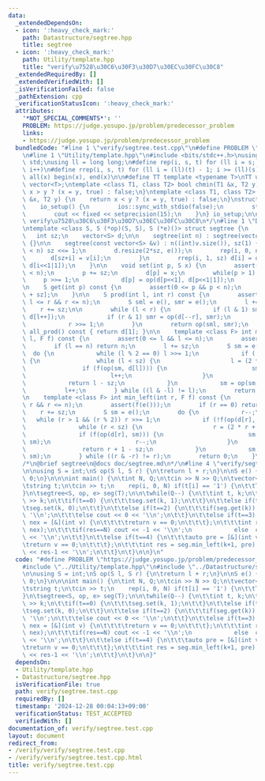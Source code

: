 ```yaml
---
data:
  _extendedDependsOn:
  - icon: ':heavy_check_mark:'
    path: Datastructure/segtree.hpp
    title: segtree
  - icon: ':heavy_check_mark:'
    path: Utility/template.hpp
    title: "verify\u7528\u30C6\u30F3\u30D7\u30EC\u30FC\u30C8"
  _extendedRequiredBy: []
  _extendedVerifiedWith: []
  _isVerificationFailed: false
  _pathExtension: cpp
  _verificationStatusIcon: ':heavy_check_mark:'
  attributes:
    '*NOT_SPECIAL_COMMENTS*': ''
    PROBLEM: https://judge.yosupo.jp/problem/predecessor_problem
    links:
    - https://judge.yosupo.jp/problem/predecessor_problem
  bundledCode: "#line 1 \"verify/segtree.test.cpp\"\n#define PROBLEM \"https://judge.yosupo.jp/problem/predecessor_problem\"\
    \n#line 1 \"Utility/template.hpp\"\n#include <bits/stdc++.h>\nusing namespace\
    \ std;\nusing ll = long long;\n#define rep(i, s, t) for (ll i = s; i < (ll)(t);\
    \ i++)\n#define rrep(i, s, t) for (ll i = (ll)(t) - 1; i >= (ll)(s); i--)\n#define\
    \ all(x) begin(x), end(x)\n\n#define TT template <typename T>\nTT using vec =\
    \ vector<T>;\ntemplate <class T1, class T2> bool chmin(T1 &x, T2 y) {\n    return\
    \ x > y ? (x = y, true) : false;\n}\ntemplate <class T1, class T2> bool chmax(T1\
    \ &x, T2 y) {\n    return x < y ? (x = y, true) : false;\n}\nstruct io_setup {\n\
    \    io_setup() {\n        ios::sync_with_stdio(false);\n        std::cin.tie(nullptr);\n\
    \        cout << fixed << setprecision(15);\n    }\n} io_setup;\n\n/*\n@brief\
    \ verify\u7528\u30C6\u30F3\u30D7\u30EC\u30FC\u30C8\n*/\n#line 1 \"Datastructure/segtree.hpp\"\
    \ntemplate <class S, S (*op)(S, S), S (*e)()> struct segtree {\n    int n;\n \
    \   int sz;\n    vector<S> d;\n\n    segtree(int n) : segtree(vector<S>(n, e()))\
    \ {}\n\n    segtree(const vector<S> &v) : n((int)v.size()), sz(1) {\n        while(sz\
    \ < n) sz <<= 1;\n        d.resize(2*sz, e());\n        rep(i, 0, n) {\n     \
    \       d[sz+i] = v[i];\n        }\n        rrep(i, 1, sz) d[i] = op(d[i<<1],\
    \ d[i<<1|1]);\n    }\n\n    void set(int p, S x) {\n        assert(0 <= p && p\
    \ < n);\n        p += sz;\n        d[p] = x;\n        while(p > 1) {\n       \
    \     p >>= 1;\n            d[p] = op(d[p<<1], d[p<<1|1]);\n        }\n    }\n\
    \n    S get(int p) const {\n        assert(0 <= p && p < n);\n        return d[p\
    \ + sz];\n    }\n\n    S prod(int l, int r) const {\n        assert(0 <= l &&\
    \ l <= r && r <= n);\n        S sml = e(), smr = e();\n        l += sz;\n    \
    \    r += sz;\n\n        while (l < r) {\n            if (l & 1) sml = op(sml,\
    \ d[l++]);\n            if (r & 1) smr = op(d[--r], smr);\n            l >>= 1;\n\
    \            r >>= 1;\n        }\n        return op(sml, smr);\n    }\n\n    S\
    \ all_prod() const { return d[1]; }\n\n    template <class F> int max_right(int\
    \ l, F f) const {\n        assert(0 <= l && l <= n);\n        assert(f(e()));\n\
    \        if (l == n) return n;\n        l += sz;\n        S sm = e();\n      \
    \  do {\n            while (l % 2 == 0) l >>= 1;\n            if (!f(op(sm, d[l])))\
    \ {\n                while (l < sz) {\n                    l = (2 * l);\n    \
    \                if (f(op(sm, d[l]))) {\n                        sm = op(sm, d[l]);\n\
    \                        l++;\n                    }\n                }\n    \
    \            return l - sz;\n            }\n            sm = op(sm, d[l]);\n \
    \           l++;\n        } while ((l & -l) != l);\n        return n;\n    }\n\
    \n    template <class F> int min_left(int r, F f) const {\n        assert(0 <=\
    \ r && r <= n);\n        assert(f(e()));\n        if (r == 0) return 0;\n    \
    \    r += sz;\n        S sm = e();\n        do {\n            r--;\n         \
    \   while (r > 1 && (r % 2)) r >>= 1;\n            if (!f(op(d[r], sm))) {\n \
    \               while (r < sz) {\n                    r = (2 * r + 1);\n     \
    \               if (f(op(d[r], sm))) {\n                        sm = op(d[r],\
    \ sm);\n                        r--;\n                    }\n                }\n\
    \                return r + 1 - sz;\n            }\n            sm = op(d[r],\
    \ sm);\n        } while ((r & -r) != r);\n        return 0;\n    }\n    \n};\n\
    /*\n@brief segtree\n@docs doc/segtree.md\n*/\n#line 4 \"verify/segtree.test.cpp\"\
    \n\nusing S = int;\nS op(S l, S r) {\n\treturn l + r;\n}\n\nS e() {\n\treturn\
    \ 0;\n}\n\n\nint main() {\n\tint N, Q;\n\tcin >> N >> Q;\n\tvector<int> T(N, 0);\n\
    \tstring t;\n\tcin >> t;\n    rep(i, 0, N) if(t[i] == '1') {\n\t\tT[i] = 1;\n\t\
    }\n\tsegtree<S, op, e> seg(T);\n\n\twhile(Q--) {\n\t\tint t, k;\n\t\tcin >> t\
    \ >> k;\n\t\tif(t==0) {\n\t\t\tseg.set(k, 1);\n\t\t}\n\t\telse if(t==1) {\n\t\t\
    \tseg.set(k, 0);\n\t\t}\n\t\telse if(t==2) {\n\t\t\tif(seg.get(k)) cout << 1 <<\
    \ '\\n';\n\t\t\telse cout << 0 << '\\n';\n\t\t}\n\t\telse if(t==3) {\n\t\t\tauto\
    \ nex = [&](int v) {\n\t\t\t\treturn v == 0;\n\t\t\t};\n\t\t\tint res = seg.max_right(k,\
    \ nex);\n\t\t\tif(res==N) cout << -1 << '\\n';\n            else  cout << res\
    \ << '\\n';\n\t\t}\n\t\telse if(t==4) {\n\t\t\tauto pre = [&](int v) {\n\t\t\t\
    \treturn v == 0;\n\t\t\t};\n\t\t\tint res = seg.min_left(k+1, pre);\n\t\t\tcout\
    \ << res-1 << '\\n';\n\t\t}\n\t}\n\n}\n"
  code: "#define PROBLEM \"https://judge.yosupo.jp/problem/predecessor_problem\"\n\
    #include \"../Utility/template.hpp\"\n#include \"../Datastructure/segtree.hpp\"\
    \n\nusing S = int;\nS op(S l, S r) {\n\treturn l + r;\n}\n\nS e() {\n\treturn\
    \ 0;\n}\n\n\nint main() {\n\tint N, Q;\n\tcin >> N >> Q;\n\tvector<int> T(N, 0);\n\
    \tstring t;\n\tcin >> t;\n    rep(i, 0, N) if(t[i] == '1') {\n\t\tT[i] = 1;\n\t\
    }\n\tsegtree<S, op, e> seg(T);\n\n\twhile(Q--) {\n\t\tint t, k;\n\t\tcin >> t\
    \ >> k;\n\t\tif(t==0) {\n\t\t\tseg.set(k, 1);\n\t\t}\n\t\telse if(t==1) {\n\t\t\
    \tseg.set(k, 0);\n\t\t}\n\t\telse if(t==2) {\n\t\t\tif(seg.get(k)) cout << 1 <<\
    \ '\\n';\n\t\t\telse cout << 0 << '\\n';\n\t\t}\n\t\telse if(t==3) {\n\t\t\tauto\
    \ nex = [&](int v) {\n\t\t\t\treturn v == 0;\n\t\t\t};\n\t\t\tint res = seg.max_right(k,\
    \ nex);\n\t\t\tif(res==N) cout << -1 << '\\n';\n            else  cout << res\
    \ << '\\n';\n\t\t}\n\t\telse if(t==4) {\n\t\t\tauto pre = [&](int v) {\n\t\t\t\
    \treturn v == 0;\n\t\t\t};\n\t\t\tint res = seg.min_left(k+1, pre);\n\t\t\tcout\
    \ << res-1 << '\\n';\n\t\t}\n\t}\n\n}"
  dependsOn:
  - Utility/template.hpp
  - Datastructure/segtree.hpp
  isVerificationFile: true
  path: verify/segtree.test.cpp
  requiredBy: []
  timestamp: '2024-12-28 00:04:13+09:00'
  verificationStatus: TEST_ACCEPTED
  verifiedWith: []
documentation_of: verify/segtree.test.cpp
layout: document
redirect_from:
- /verify/verify/segtree.test.cpp
- /verify/verify/segtree.test.cpp.html
title: verify/segtree.test.cpp
---
```

